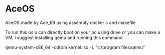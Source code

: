 # AceOS
AceOS made by Ace_69 using assembly docker c and makefile

To run this os u can directly boot on your pc using drive or you can make a VM,
i suggest installing qemu and running this command

qemu-system-x86_64 -cdrom kernel.iso -L "c:\program files\qemu"
